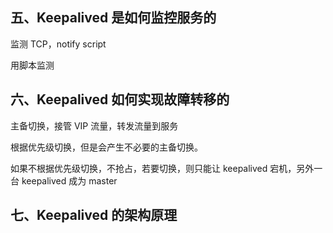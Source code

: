 ## 五、Keepalived 是如何监控服务的

监测 TCP，notify script

用脚本监测



## 六、Keepalived 如何实现故障转移的

主备切换，接管 VIP 流量，转发流量到服务

根据优先级切换，但是会产生不必要的主备切换。

如果不根据优先级切换，不抢占，若要切换，则只能让 keepalived 宕机，另外一台 keepalived 成为 master

## 七、Keepalived 的架构原理

